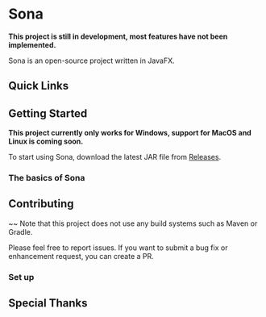 # Sona

**This project is still in development, most features have not been implemented.**

Sona is an open-source project written in JavaFX.

## Quick Links

## Getting Started

**This project currently only works for Windows, support for MacOS and Linux is coming soon.**

To start using Sona, download the latest JAR file from [Releases](https://github.com/cervonwong/Sona/releases).

### The basics of Sona

## Contributing

~~ Note that this project does not use any build systems such as Maven or Gradle.

Please feel free to report issues. If you want to submit a bug fix or enhancement request, you can create a PR.

### Set up

## Special Thanks
